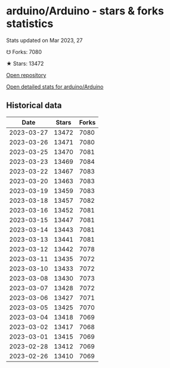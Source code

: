 # arduino/Arduino - stars & forks statistics

Stats updated on Mar 2023, 27

☋ Forks: 7080

★ Stars: 13472

[Open repository](https://github.com/arduino/Arduino)

[Open detailed stats for arduino/Arduino](https://reviewgithub.com/rep/arduino/Arduino)

## Historical data
| Date | Stars | Forks |
|------|-------|-------|
| 2023-03-27 | 13472 | 7080 | 
| 2023-03-26 | 13471 | 7080 | 
| 2023-03-25 | 13470 | 7081 | 
| 2023-03-23 | 13469 | 7084 | 
| 2023-03-22 | 13467 | 7083 | 
| 2023-03-20 | 13463 | 7083 | 
| 2023-03-19 | 13459 | 7083 | 
| 2023-03-18 | 13457 | 7082 | 
| 2023-03-16 | 13452 | 7081 | 
| 2023-03-15 | 13447 | 7081 | 
| 2023-03-14 | 13443 | 7081 | 
| 2023-03-13 | 13441 | 7081 | 
| 2023-03-12 | 13442 | 7078 | 
| 2023-03-11 | 13435 | 7072 | 
| 2023-03-10 | 13433 | 7072 | 
| 2023-03-08 | 13430 | 7073 | 
| 2023-03-07 | 13428 | 7072 | 
| 2023-03-06 | 13427 | 7071 | 
| 2023-03-05 | 13425 | 7070 | 
| 2023-03-04 | 13418 | 7069 | 
| 2023-03-02 | 13417 | 7068 | 
| 2023-03-01 | 13415 | 7069 | 
| 2023-02-28 | 13412 | 7069 | 
| 2023-02-26 | 13410 | 7069 | 

